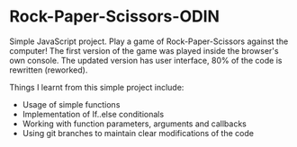 # Rock-Paper-Scissors-ODIN
Simple JavaScript project. Play a game of Rock-Paper-Scissors against the computer!
The first version of the game was played inside the browser's own console.
The updated version has user interface, 80% of the code is rewritten (reworked).

Things I learnt from this simple project include:

- Usage of simple functions
- Implementation of If..else conditionals
- Working with function parameters, arguments and callbacks
- Using git branches to maintain clear modifications of the code
